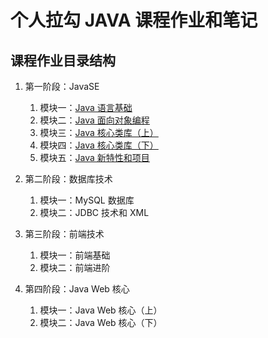 # 个人拉勾 JAVA 课程作业和笔记

## 课程作业目录结构  
1. 第一阶段：JavaSE
    1. 模块一：[Java 语言基础](/level01_module01/src/)
    2. 模块二：[Java 面向对象编程](/level01_module02/src/)
    3. 模块三：[Java 核心类库（上）](/level01_module03/src/)
    4. 模块四：[Java 核心类库（下）](/level01_module04/src/)
    5. 模块五：[Java 新特性和项目](/level01_module05/src/)

2. 第二阶段：数据库技术
	1. 模块一：MySQL 数据库
	2. 模块二：JDBC 技术和 XML

3. 第三阶段：前端技术
	1. 模块一：前端基础
	2. 模块二：前端进阶

4. 第四阶段：Java Web 核心
    1. 模块一：Java Web 核心（上）
    2. 模块二：Java Web 核心（下）